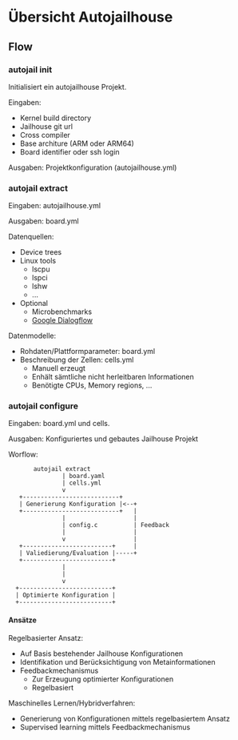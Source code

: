 # Übersicht Autojailhouse 

## Flow 

### autojail init

Initialisiert ein autojailhouse Projekt.

Eingaben:

- Kernel build directory
- Jailhouse git url
- Cross compiler
- Base architure (ARM oder ARM64)
- Board identifier oder ssh login      

Ausgaben: Projektkonfiguration  (autojailhouse.yml)

### autojail extract
   
Eingaben: autojailhouse.yml

Ausgaben: board.yml

Datenquellen:

- Device trees
- Linux tools
    * lscpu
    * lspci
    * lshw
    * ...
- Optional
    * Microbenchmarks
    * [Google Dialogflow](https://ieeexplore.ieee.org/document/8876925)

Datenmodelle:

- Rohdaten/Plattformparameter: board.yml
- Beschreibung der Zellen: cells.yml
    * Manuell erzeugt
    * Enhält sämtliche nicht herleitbaren Informationen
    * Benötigte CPUs, Memory regions, ...
   
### autojail configure

Eingaben: board.yml und cells.

Ausgaben: Konfiguriertes und gebautes Jailhouse Projekt

Worflow:
   
```
       autojail extract 
               | board.yaml
               | cells.yml
               v
   +---------------------------+
   | Generierung Konfiguration |<--+
   +---------------------------+   |
               |                   |
               | config.c          | Feedback
               |                   |
               v                   |
   +-------------------------+     |
   | Valiedierung/Evaluation |-----+
   +-------------------------+
               |
               |
               v
  +--------------------------+
  | Optimierte Konfiguration |
  +--------------------------+
```
   
#### Ansätze

Regelbasierter Ansatz:

- Auf Basis bestehender Jailhouse Konfigurationen
- Identifikation und Berücksichtigung von Metainformationen
- Feedbackmechanismus
    * Zur Erzeugung optimierter Konfigurationen
    * Regelbasiert

Maschinelles Lernen/Hybridverfahren:

- Generierung von Konfigurationen mittels regelbasiertem Ansatz
- Supervised learning mittels Feedbackmechanismus
